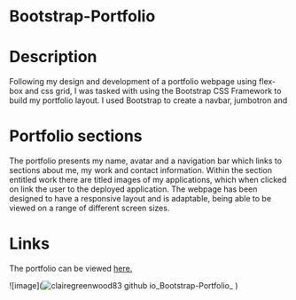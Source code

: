 # Bootstrap-Portfolio

# Description

Following my design and development of a portfolio webpage using flex-box and css grid, I was tasked with using the Bootstrap CSS Framework to build my portfolio layout. I used Bootstrap to create a navbar, jumbotron and 

# Portfolio sections

The portfolio presents my name, avatar and a navigation bar which links to sections about me, my work and contact information. Within the section entitled work there are titled images of my applications, which when clicked on link the user to the deployed application. The webpage has been designed to have a responsive layout and is adaptable, being able to be viewed on a range of different screen sizes. 

# Links

The portfolio can be viewed [here.](https://clairegreenwood83.github.io/Bootstrap-Portfolio/)

![image](![clairegreenwood83 github io_Bootstrap-Portfolio_](https://user-images.githubusercontent.com/118351853/209799753-795cb5d2-f6ce-4b1f-b2c7-ac999cc552d6.png)
)
